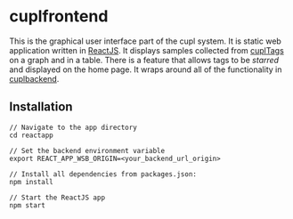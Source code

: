 # cuplfrontend
This is the graphical user interface part of the cupl system. It is static web application written in [ReactJS](https://reactjs.org/). It displays samples collected from   [cuplTags](https://github.com/cuplsensor/cupltag) on a graph and in a table. There is a feature that allows tags to be *starred* and displayed on the home page. It wraps around all of the functionality in [cuplbackend](https://github.com/cuplsensor/cuplbackend).

## Installation

```
// Navigate to the app directory
cd reactapp

// Set the backend environment variable
export REACT_APP_WSB_ORIGIN=<your_backend_url_origin>

// Install all dependencies from packages.json:
npm install

// Start the ReactJS app
npm start
```
